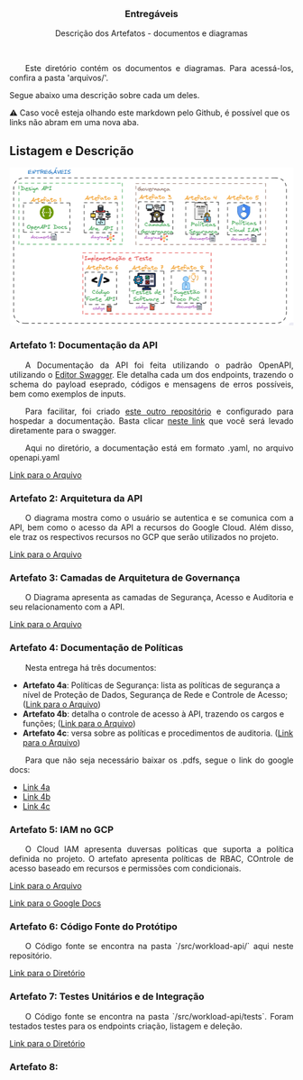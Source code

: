 <a name="readme-top"></a>

<!-- PROJECT LOGO -->
<br />
<div align="center">

  <h3 align="center">Entregáveis</h3>

  <p align="center">
    Descrição dos Artefatos - documentos e diagramas
  </p>
</div>

<br>
<p align="justify">
&ensp;&ensp;&ensp;&ensp;Este diretório contém os documentos e diagramas. Para acessá-los, confira a pasta 'arquivos/'. <br>

Segue abaixo uma descrição sobre cada um deles.
</p>

⚠️ Caso você esteja olhando este markdown pelo Github, é possível que os links não abram em uma nova aba.

## Listagem e Descrição

<p align="center">
  <img src="../imgs/entregaveis.png" >
</p>


### Artefato 1: Documentação da API
<p align="justify">
&ensp;&ensp;&ensp;&ensp;A Documentação da API foi feita utilizando o padrão OpenAPI, utilizando o <a href="https://editor.swagger.io/" target="_blank"> Editor Swagger</a>. Ele detalha cada um dos endpoints, trazendo o schema do payload eseprado, códigos e mensagens de erros possíveis, bem como exemplos de inputs.
</p>

<p align="justify">
&ensp;&ensp;&ensp;&ensp;Para facilitar, foi criado <a href="https://github.com/bastoska/workload-api-docs" target="_blank">este outro repositório</a> e configurado para hospedar a documentação. Basta clicar <a href="https://bastoska.github.io/workload-api-docs" target="_blank">neste link</a> que você será levado diretamente para o swagger.
</p>


<p align="justify">
&ensp;&ensp;&ensp;&ensp;Aqui no diretório, a documentação está em formato .yaml, no arquivo openapi.yaml
</p>

<a href="https://github.com/bastoska/plataforma-dados-api/blob/main/artefatos/arquivos/openapi.yaml" target="_blank">Link para o Arquivo</a>

### Artefato 2: Arquitetura da API

<p align="justify">
&ensp;&ensp;&ensp;&ensp;O diagrama mostra como o usuário se autentica e se comunica com a API, bem como o acesso da API a recursos do Google Cloud. Além disso, ele traz os respectivos recursos no GCP que serão utilizados no projeto.
</p>

<a href="https://github.com/bastoska/plataforma-dados-api/blob/main/artefatos/arquivos/Artefato%202%20-%20Arquitetura%20API.png" target="_blank">Link para o Arquivo</a>

### Artefato 3: Camadas de Arquitetura de Governança

<p align="justify">
&ensp;&ensp;&ensp;&ensp;O Diagrama apresenta as camadas de Segurança, Acesso e Auditoria e seu relacionamento com a API.
</p>

<a href="https://github.com/bastoska/plataforma-dados-api/blob/main/artefatos/arquivos/Artefato%203%20-%20diagramas%20de%20governan%C3%A7a.png" target="_blank">Link para o Arquivo</a>

### Artefato 4: Documentação de Políticas

<p align="justify">
&ensp;&ensp;&ensp;&ensp;Nesta entrega há três documentos:
</p>

- **Artefato 4a**: Políticas de Segurança: lista as políticas de segurança a nível de Proteção de Dados, Segurança de Rede e Controle de Acesso; (<a href="https://github.com/bastoska/plataforma-dados-api/blob/main/artefatos/arquivos/Artefato%204a%20-%20Pol%C3%ADticas%20de%20Seguran%C3%A7a.pdf" target="_blank">Link para o Arquivo</a>)
- **Artefato 4b**: detalha o controle de acesso à API, trazendo os cargos e funções; (<a href="https://github.com/bastoska/plataforma-dados-api/blob/main/artefatos/arquivos/Artefato%204b%20-%20Controle%20de%20Acesso.pdf" target="_blank">Link para o Arquivo</a>)
- **Artefato 4c**: versa sobre as políticas e procedimentos de auditoria. (<a href="https://github.com/bastoska/plataforma-dados-api/blob/main/artefatos/arquivos/Artefato%204c%20-%20Auditoria.pdf" target="_blank">Link para o Arquivo</a>)

<p align="justify">
&ensp;&ensp;&ensp;&ensp;Para que não seja necessário baixar os .pdfs, segue o link do google docs:
</p>

- <a href="https://docs.google.com/document/d/15mES2XgWymjw6FOVtfSIycugyY33weFJ8xXJXMRk31s/edit?usp=sharing">Link 4a</a>
- <a href="https://docs.google.com/document/d/1pltWClSqqoV7u6-Te_5GjA27OXb0yWzBcdvUZn8va-8/edit?usp=sharing">Link 4b</a>
- <a href="https://docs.google.com/document/d/1b8LtxNN54hPeVvVlUt_ds2M-t1mJ636Vce8PLXibvWA/edit?usp=sharing">Link 4c</a>


### Artefato 5: IAM no GCP
<p align="justify">
&ensp;&ensp;&ensp;&ensp;O Cloud IAM apresenta duversas políticas que suporta a política definida no projeto. O artefato apresenta políticas de RBAC, COntrole de acesso baseado em recursos e permissões com condicionais.
</p>

<a href="https://github.com/bastoska/plataforma-dados-api/blob/main/artefatos/arquivos/Artefato%205%20-%20IAM%20GCP.pdf" target="_blank">Link para o Arquivo</a>

<a href="https://docs.google.com/document/d/1aM8nKb_q2F13KbEdcZJyafzhGpPyBGDjbbvyAFKegXc/edit?usp=sharing" target="_blank">Link para o Google Docs</a>

### Artefato 6: Código Fonte do Protótipo
<p align="justify">
&ensp;&ensp;&ensp;&ensp;O Código fonte se encontra na pasta `/src/workload-api/` aqui neste repositório.
</p>

<a href="https://github.com/bastoska/plataforma-dados-api/tree/main/src/workload-api" target="_blank">Link para o Diretório</a>

### Artefato 7: Testes Unitários e de Integração
<p align="justify">
&ensp;&ensp;&ensp;&ensp;O Código fonte se encontra na pasta `/src/workload-api/tests`. Foram testados testes para os endpoints criação, listagem e deleção.
</p>

<a href="https://github.com/bastoska/plataforma-dados-api/tree/main/src/workload-api/tests" target="_blank">Link para o Diretório</a>

### Artefato 8: 
